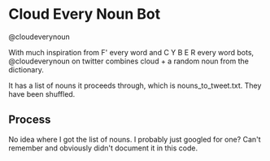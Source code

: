 # Cloud Every Noun Bot

@cloudeverynoun 

With much inspiration from F' every word and C Y B E R every word bots, @cloudeverynoun on twitter combines cloud + a random noun from the dictionary.

It has a list of nouns it proceeds through, which is nouns_to_tweet.txt. They have been shuffled.

## Process
No idea where I got the list of nouns. I probably just googled for one? Can't remember and obviously didn't document it in this code.